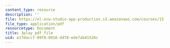 ```yaml
---
content_type: resource
description: ''
file: https://ol-ocw-studio-app-production.s3.amazonaws.com/courses/15-031j-energy-decisions-markets-and-policies-spring-2012/e17daccf09f80910dd78ede7ab41526c_ruRaCsL9tpQ.pdf
file_type: application/pdf
resourcetype: Document
title: 3play pdf file
uid: e17daccf-09f8-0910-dd78-ede7ab41526c
---
```

